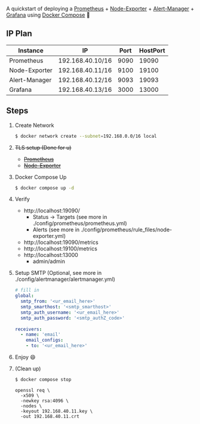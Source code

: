 A quickstart of deploying a [Prometheus](https://prometheus.io/) + [Node-Exporter](https://github.com/prometheus/node_exporter) + [Alert-Manager](https://prometheus.io/docs/alerting/latest/alertmanager/) + [Grafana](https://grafana.com/) using [Docker Compose](https://docs.docker.com/compose/) :whale2:

## IP Plan

| Instance      | IP               | Port | HostPort |
| ------------- | ---------------- | ---- | -------- |
| Prometheus    | 192.168.40.10/16 | 9090 | 19090    |
| Node-Exporter | 192.168.40.11/16 | 9100 | 19100    |
| Alert-Manager | 192.168.40.12/16 | 9093 | 19093    |
| Grafana       | 192.168.40.13/16 | 3000 | 13000    |

## Steps

1. Create Network

   ```bash
   $ docker network create --subnet=192.168.0.0/16 local
   ```

2. ~~TLS setup (Done for u)~~

   - ~~[Prometheus](https://www.prometheus.io/docs/guides/tls-encryption/)~~
   - ~~[Node-Exporter](https://github.com/prometheus/node_exporter?tab=readme-ov-file#tls-endpoint)~~

3. Docker Compose Up

   ```bash
   $ docker compose up -d
   ```

4. Verify

   - http://localhost:19090/
     - Status → Targets (see more in ./config/prometheus/prometheus.yml)
     - Alerts (see more in ./config/prometheus/rule_files/node-exporter.yml)
   - http://localhost:19090/metrics
   - http://localhost:19100/metrics
   - http://localhost:13000
     - admin/admin

5. Setup SMTP (Optional, see more in ./config/alertmanager/alertmanager.yml)

   ```yaml
   # fill in
   global:
     smtp_from: '<ur_email_here>'
     smtp_smarthost: '<smtp_smarthost>'
     smtp_auth_username: '<ur_email_here>'
     smtp_auth_password: '<smtp_authZ_code>'
     
   receivers:
     - name: 'email'
       email_configs:
       - to: '<ur_email_here>'
   ```

6. Enjoy :smile:

7. (Clean up)

   ```bash
   $ docker compose stop
   ```

   

   ```
   openssl req \
     -x509 \
     -newkey rsa:4096 \
     -nodes \
     -keyout 192.168.40.11.key \
     -out 192.168.40.11.crt
   ```

